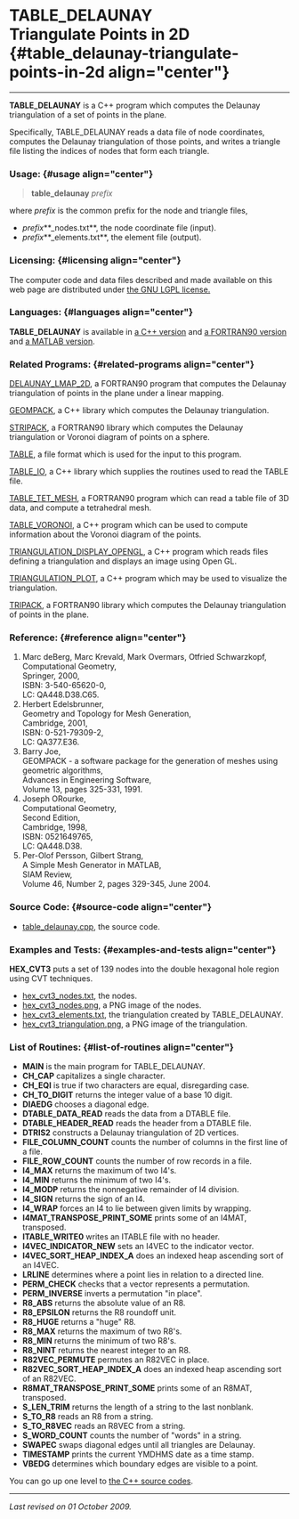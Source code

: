 TABLE\_DELAUNAY\
Triangulate Points in 2D {#table_delaunay-triangulate-points-in-2d align="center"}
========================

------------------------------------------------------------------------

**TABLE\_DELAUNAY** is a C++ program which computes the Delaunay
triangulation of a set of points in the plane.

Specifically, TABLE\_DELAUNAY reads a data file of node coordinates,
computes the Delaunay triangulation of those points, and writes a
triangle file listing the indices of nodes that form each triangle.

### Usage: {#usage align="center"}

> **table\_delaunay** *prefix*

where *prefix* is the common prefix for the node and triangle files,

-   *prefix***\_nodes.txt**, the node coordinate file (input).
-   *prefix***\_elements.txt**, the element file (output).

### Licensing: {#licensing align="center"}

The computer code and data files described and made available on this
web page are distributed under [the GNU LGPL
license.](../../txt/gnu_lgpl.txt)

### Languages: {#languages align="center"}

**TABLE\_DELAUNAY** is available in [a C++
version](../../cpp_src/table_delaunay/table_delaunay.html) and [a
FORTRAN90 version](../../f_src/table_delaunay/table_delaunay.html) and
[a MATLAB version](../../m_src/table_delaunay/table_delaunay.html).

### Related Programs: {#related-programs align="center"}

[DELAUNAY\_LMAP\_2D](../../f_src/delaunay_lmap_2d/delaunay_lmap_2d.html),
a FORTRAN90 program that computes the Delaunay triangulation of points
in the plane under a linear mapping.

[GEOMPACK](../../cpp_src/geompack/geompack.html), a C++ library which
computes the Delaunay triangulation.

[STRIPACK](../../f_src/stripack/stripack.html), a FORTRAN90 library
which computes the Delaunay triangulation or Voronoi diagram of points
on a sphere.

[TABLE](../../data/table/table.html), a file format which is used for
the input to this program.

[TABLE\_IO](../../cpp_src/table_io/table_io.html), a C++ library which
supplies the routines used to read the TABLE file.

[TABLE\_TET\_MESH](../../f_src/table_tet_mesh/table_tet_mesh.html), a
FORTRAN90 program which can read a table file of 3D data, and compute a
tetrahedral mesh.

[TABLE\_VORONOI](../../cpp_src/table_voronoi/table_voronoi.html), a C++
program which can be used to compute information about the Voronoi
diagram of the points.

[TRIANGULATION\_DISPLAY\_OPENGL](../../cpp_src/triangulation_display_opengl/triangulation_display_opengl.html),
a C++ program which reads files defining a triangulation and displays an
image using Open GL.

[TRIANGULATION\_PLOT](../../cpp_src/triangulation_plot/triangulation_plot.html),
a C++ program which may be used to visualize the triangulation.

[TRIPACK](../../f_src/tripack/tripack.html), a FORTRAN90 library which
computes the Delaunay triangulation of points in the plane.

### Reference: {#reference align="center"}

1.  Marc deBerg, Marc Krevald, Mark Overmars, Otfried Schwarzkopf,\
    Computational Geometry,\
    Springer, 2000,\
    ISBN: 3-540-65620-0,\
    LC: QA448.D38.C65.
2.  Herbert Edelsbrunner,\
    Geometry and Topology for Mesh Generation,\
    Cambridge, 2001,\
    ISBN: 0-521-79309-2,\
    LC: QA377.E36.
3.  Barry Joe,\
    GEOMPACK - a software package for the generation of meshes using
    geometric algorithms,\
    Advances in Engineering Software,\
    Volume 13, pages 325-331, 1991.
4.  Joseph ORourke,\
    Computational Geometry,\
    Second Edition,\
    Cambridge, 1998,\
    ISBN: 0521649765,\
    LC: QA448.D38.
5.  Per-Olof Persson, Gilbert Strang,\
    A Simple Mesh Generator in MATLAB,\
    SIAM Review,\
    Volume 46, Number 2, pages 329-345, June 2004.

### Source Code: {#source-code align="center"}

-   [table\_delaunay.cpp](table_delaunay.cpp), the source code.

### Examples and Tests: {#examples-and-tests align="center"}

**HEX\_CVT3** puts a set of 139 nodes into the double hexagonal hole
region using CVT techniques.

-   [hex\_cvt3\_nodes.txt](../../data/triangulation_order3/hex_cvt3_nodes.txt),
    the nodes.
-   [hex\_cvt3\_nodes.png](../../data/triangulation_order3/hex_cvt3_nodes.png),
    a PNG image of the nodes.
-   [hex\_cvt3\_elements.txt](../../data/triangulation_order3/hex_cvt3_elements.txt),
    the triangulation created by TABLE\_DELAUNAY.
-   [hex\_cvt3\_triangulation.png](../../data/triangulation_order3/hex_cvt3_triangulation.png),
    a PNG image of the triangulation.

### List of Routines: {#list-of-routines align="center"}

-   **MAIN** is the main program for TABLE\_DELAUNAY.
-   **CH\_CAP** capitalizes a single character.
-   **CH\_EQI** is true if two characters are equal, disregarding case.
-   **CH\_TO\_DIGIT** returns the integer value of a base 10 digit.
-   **DIAEDG** chooses a diagonal edge.
-   **DTABLE\_DATA\_READ** reads the data from a DTABLE file.
-   **DTABLE\_HEADER\_READ** reads the header from a DTABLE file.
-   **DTRIS2** constructs a Delaunay triangulation of 2D vertices.
-   **FILE\_COLUMN\_COUNT** counts the number of columns in the first
    line of a file.
-   **FILE\_ROW\_COUNT** counts the number of row records in a file.
-   **I4\_MAX** returns the maximum of two I4's.
-   **I4\_MIN** returns the minimum of two I4's.
-   **I4\_MODP** returns the nonnegative remainder of I4 division.
-   **I4\_SIGN** returns the sign of an I4.
-   **I4\_WRAP** forces an I4 to lie between given limits by wrapping.
-   **I4MAT\_TRANSPOSE\_PRINT\_SOME** prints some of an I4MAT,
    transposed.
-   **ITABLE\_WRITE0** writes an ITABLE file with no header.
-   **I4VEC\_INDICATOR\_NEW** sets an I4VEC to the indicator vector.
-   **I4VEC\_SORT\_HEAP\_INDEX\_A** does an indexed heap ascending sort
    of an I4VEC.
-   **LRLINE** determines where a point lies in relation to a directed
    line.
-   **PERM\_CHECK** checks that a vector represents a permutation.
-   **PERM\_INVERSE** inverts a permutation "in place".
-   **R8\_ABS** returns the absolute value of an R8.
-   **R8\_EPSILON** returns the R8 roundoff unit.
-   **R8\_HUGE** returns a "huge" R8.
-   **R8\_MAX** returns the maximum of two R8's.
-   **R8\_MIN** returns the minimum of two R8's.
-   **R8\_NINT** returns the nearest integer to an R8.
-   **R82VEC\_PERMUTE** permutes an R82VEC in place.
-   **R82VEC\_SORT\_HEAP\_INDEX\_A** does an indexed heap ascending sort
    of an R82VEC.
-   **R8MAT\_TRANSPOSE\_PRINT\_SOME** prints some of an R8MAT,
    transposed.
-   **S\_LEN\_TRIM** returns the length of a string to the last
    nonblank.
-   **S\_TO\_R8** reads an R8 from a string.
-   **S\_TO\_R8VEC** reads an R8VEC from a string.
-   **S\_WORD\_COUNT** counts the number of "words" in a string.
-   **SWAPEC** swaps diagonal edges until all triangles are Delaunay.
-   **TIMESTAMP** prints the current YMDHMS date as a time stamp.
-   **VBEDG** determines which boundary edges are visible to a point.

You can go up one level to [the C++ source codes](../cpp_src.html).

------------------------------------------------------------------------

*Last revised on 01 October 2009.*
